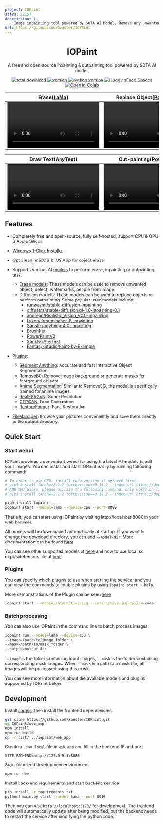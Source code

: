 ```yaml
---
project: IOPaint
stars: 22157
description: |-
    Image inpainting tool powered by SOTA AI Model. Remove any unwanted object, defect, people from your pictures or erase and replace(powered by stable diffusion) any thing on your pictures.
url: https://github.com/Sanster/IOPaint
---
```


<h1 align="center">IOPaint</h1>
<p align="center">A free and open-source inpainting & outpainting tool powered by SOTA AI model.</p>

<p align="center">
  <a href="https://github.com/Sanster/IOPaint">
    <img alt="total download" src="https://pepy.tech/badge/iopaint" />
  </a>
  <a href="https://pypi.org/project/iopaint">
    <img alt="version" src="https://img.shields.io/pypi/v/iopaint" />
  </a>
  <a href="">
    <img alt="python version" src="https://img.shields.io/pypi/pyversions/iopaint" />
  </a>
  <a href="https://huggingface.co/spaces/Sanster/iopaint-lama">
    <img alt="HuggingFace Spaces" src="https://img.shields.io/badge/%F0%9F%A4%97%20HuggingFace-Spaces-blue" />
  </a>
  <a href="https://colab.research.google.com/drive/1TKVlDZiE3MIZnAUMpv2t_S4hLr6TUY1d?usp=sharing">
    <img alt="Open in Colab" src="https://colab.research.google.com/assets/colab-badge.svg" />
  </a>
</p>

|Erase([LaMa](https://www.iopaint.com/models/erase/lama))|Replace Object([PowerPaint](https://www.iopaint.com/models/diffusion/powerpaint))|
|-----|----|
|<video src="https://github.com/Sanster/IOPaint/assets/3998421/264bc27c-0abd-4d8b-bb1e-0078ab264c4a">  | <video src="https://github.com/Sanster/IOPaint/assets/3998421/1de5c288-e0e1-4f32-926d-796df0655846">|

|Draw Text([AnyText](https://www.iopaint.com/models/diffusion/anytext))|Out-painting([PowerPaint](https://www.iopaint.com/models/diffusion/powerpaint))|
|---------|-----------|
|<video src="https://github.com/Sanster/IOPaint/assets/3998421/ffd4eda4-f7d4-4693-93d8-d2cd5aa7c6d6">|<video src="https://github.com/Sanster/IOPaint/assets/3998421/c4af8aef-8c29-49e0-96eb-0aae2f768da2">|


## Features

- Completely free and open-source, fully self-hosted, support CPU & GPU & Apple Silicon
- [Windows 1-Click Installer](https://www.iopaint.com/install/windows_1click_installer)
- [OptiClean](https://apps.apple.com/ca/app/opticlean/id6452387177): macOS & iOS App for object erase
- Supports various AI [models](https://www.iopaint.com/models) to perform erase, inpainting or outpainting task.
  - [Erase models](https://www.iopaint.com/models#erase-models): These models can be used to remove unwanted object, defect, watermarks, people from image.
  - Diffusion models: These models can be used to replace objects or perform outpainting. Some popular used models include:
    - [runwayml/stable-diffusion-inpainting](https://huggingface.co/runwayml/stable-diffusion-inpainting)
    - [diffusers/stable-diffusion-xl-1.0-inpainting-0.1](https://huggingface.co/diffusers/stable-diffusion-xl-1.0-inpainting-0.1)
    - [andregn/Realistic_Vision_V3.0-inpainting](https://huggingface.co/andregn/Realistic_Vision_V3.0-inpainting)
    - [Lykon/dreamshaper-8-inpainting](https://huggingface.co/Lykon/dreamshaper-8-inpainting)
    - [Sanster/anything-4.0-inpainting](https://huggingface.co/Sanster/anything-4.0-inpainting)
    - [BrushNet](https://www.iopaint.com/models/diffusion/brushnet)
    - [PowerPaintV2](https://www.iopaint.com/models/diffusion/powerpaint_v2)
    - [Sanster/AnyText](https://huggingface.co/Sanster/AnyText)
    - [Fantasy-Studio/Paint-by-Example](https://huggingface.co/Fantasy-Studio/Paint-by-Example)

- [Plugins](https://www.iopaint.com/plugins):
  - [Segment Anything](https://iopaint.com/plugins/interactive_seg): Accurate and fast Interactive Object Segmentation
  - [RemoveBG](https://iopaint.com/plugins/rembg): Remove image background or generate masks for foreground objects
  - [Anime Segmentation](https://iopaint.com/plugins/anime_seg): Similar to RemoveBG, the model is specifically trained for anime images.
  - [RealESRGAN](https://iopaint.com/plugins/RealESRGAN): Super Resolution
  - [GFPGAN](https://iopaint.com/plugins/GFPGAN): Face Restoration
  - [RestoreFormer](https://iopaint.com/plugins/RestoreFormer): Face Restoration
- [FileManager](https://iopaint.com/file_manager): Browse your pictures conveniently and save them directly to the output directory.


## Quick Start

### Start webui

IOPaint provides a convenient webui for using the latest AI models to edit your images.
You can install and start IOPaint easily by running following command:

```bash
# In order to use GPU, install cuda version of pytorch first.
# pip3 install torch==2.1.2 torchvision==0.16.2 --index-url https://download.pytorch.org/whl/cu118
# AMD GPU users, please utilize the following command, only works on linux, as pytorch is not yet supported on Windows with ROCm.
# pip3 install torch==2.1.2 torchvision==0.16.2 --index-url https://download.pytorch.org/whl/rocm5.6

pip3 install iopaint
iopaint start --model=lama --device=cpu --port=8080
```

That's it, you can start using IOPaint by visiting http://localhost:8080 in your web browser.

All models will be downloaded automatically at startup. If you want to change the download directory, you can add `--model-dir`. More documentation can be found [here](https://www.iopaint.com/install/download_model)

You can see other supported models at [here](https://www.iopaint.com/models) and how to use local sd ckpt/safetensors file at [here](https://www.iopaint.com/models#load-ckptsafetensors).

### Plugins

You can specify which plugins to use when starting the service, and you can view the commands to enable plugins by using `iopaint start --help`. 

More demonstrations of the Plugin can be seen [here](https://www.iopaint.com/plugins)

```bash
iopaint start --enable-interactive-seg --interactive-seg-device=cuda
```

### Batch processing

You can also use IOPaint in the command line to batch process images:

```bash
iopaint run --model=lama --device=cpu \
--image=/path/to/image_folder \
--mask=/path/to/mask_folder \
--output=output_dir
```

`--image` is the folder containing input images, `--mask` is the folder containing corresponding mask images.
When `--mask` is a path to a mask file, all images will be processed using this mask.

You can see more information about the available models and plugins supported by IOPaint below.

## Development

Install [nodejs](https://nodejs.org/en), then install the frontend dependencies.

```bash
git clone https://github.com/Sanster/IOPaint.git
cd IOPaint/web_app
npm install
npm run build
cp -r dist/ ../iopaint/web_app
```

Create a `.env.local` file in `web_app` and fill in the backend IP and port.
```
VITE_BACKEND=http://127.0.0.1:8080
```

Start front-end development environment
```bash
npm run dev
```

Install back-end requirements and start backend service
```bash
pip install -r requirements.txt
python3 main.py start --model lama --port 8080
```

Then you can visit `http://localhost:5173/` for development.
The frontend code will automatically update after being modified,
but the backend needs to restart the service after modifying the python code.

